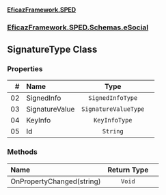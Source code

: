 #### [EficazFramework.SPED](EficazFrameworkSPED.md 'EficazFramework SPED')
### [EficazFramework.SPED.Schemas.eSocial](EficazFramework.SPED.Schemas.eSocial.md 'EficazFramework.SPED.Schemas.eSocial')

## SignatureType Class
### Properties

| # | Name | Type | |
| ---: | :--- | :---: | :--- |
| 02 | SignedInfo | `SignedInfoType` |  |
| 03 | SignatureValue | `SignatureValueType` |  |
| 04 | KeyInfo | `KeyInfoType` |  |
| 05 | Id | `String` |  |
### Methods

| Name | Return Type | |
| :--- | :---: | :--- |
| OnPropertyChanged(string) | `Void` |  |
